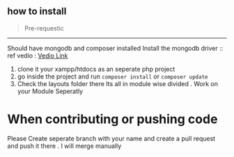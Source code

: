 ## how to install

 > Pre-requestic
  ----------
  Should have mongodb and composer installed
  Install the mongodb driver :: ref vedio : [Vedio Link](https://www.youtube.com/watch?v=9gEPiIoAHo8 )

1. clone it your xampp/htdocs as an seperate php project
2. go inside the project and run `composer install` or `composer update`
3. Check the layouts folder there Its all in module wise divided . Work on your Module Seperatly



 # When contributing or pushing code

 Please Create seperate branch with your name and create a pull request and push it there .
 I will merge manually